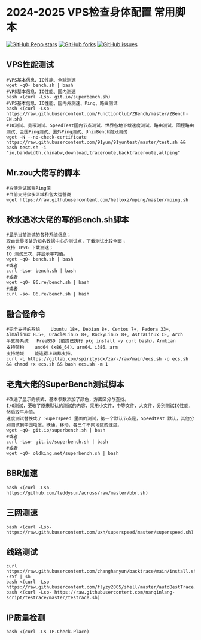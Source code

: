 # 2024-2025 VPS检查身体配置 常用脚本
<a href="https://github.com/adysec/script/stargazers"><img alt="GitHub Repo stars" src="https://img.shields.io/github/stars/adysec/script?color=yellow&logo=riseup&logoColor=yellow&style=flat-square"></a>
<a href="https://github.com/adysec/script/network/members"><img alt="GitHub forks" src="https://img.shields.io/github/forks/adysec/script?color=orange&style=flat-square"></a>
<a href="https://github.com/adysec/script/issues"><img alt="GitHub issues" src="https://img.shields.io/github/issues/adysec/script?color=red&style=flat-square"></a>

## VPS性能测试

```
#VPS基本信息、IO性能、全球测速
wget -qO- bench.sh | bash
#VPS基本信息、IO性能、国内测速
bash <(curl -Lso- git.io/superbench.sh)
#VPS基本信息、IO性能、国内外测速、Ping、路由测试
bash <(curl -Lso- https://raw.githubusercontent.com/FunctionClub/ZBench/master/ZBench-CN.sh)
#IO测试、宽带测试、SpeedTest国内节点测试、世界各地下载速度测试、路由测试、回程路由测试、全国Ping测试、国外Ping测试、UnixBench跑分测试
wget -N --no-check-certificate https://raw.githubusercontent.com/91yun/91yuntest/master/test.sh && bash test.sh -i "io,bandwidth,chinabw,download,traceroute,backtraceroute,allping"
```
## Mr.zou大佬写的脚本

```
#方便测试回程Ping值
#目前支持众多区域和各大运营商
wget https://raw.githubusercontent.com/helloxz/mping/master/mping.sh
```
## 秋水逸冰大佬的写的Bench.sh脚本
 
```
#显示当前测试的各种系统信息；
取自世界多处的知名数据中心的测试点，下载测试比较全面；
支持 IPv6 下载测速；
IO 测试三次，并显示平均值。
wget -qO- bench.sh | bash
#或者
curl -Lso- bench.sh | bash
#或者
wget -qO- 86.re/bench.sh | bash
#或者
curl -so- 86.re/bench.sh | bash
```
## 融合怪命令
```
#完全支持的系统	Ubuntu 18+, Debian 8+, Centos 7+, Fedora 33+, Almalinux 8.5+, OracleLinux 8+, RockyLinux 8+, AstraLinux CE, Arch
半支持系统	FreeBSD (前提已执行 pkg install -y curl bash)，Armbian
支持架构	amd64 (x86_64)、arm64、i386、arm
支持地域	能连得上网都支持。
curl -L https://gitlab.com/spiritysdx/za/-/raw/main/ecs.sh -o ecs.sh && chmod +x ecs.sh && bash ecs.sh -m 1
```
## 老鬼大佬的SuperBench测试脚本
```
#改进了显示的模式，基本参数添加了颜色，方面区分与查找。
I/O测试，更改了原来默认的测试的内容，采用小文件，中等文件，大文件，分别测试IO性能，然后取平均值。
速度测试替换成了 Superspeed 里面的测试，第一个默认节点是，Speedtest 默认，其他分别测试到中国电信，联通，移动，各三个不同地区的速度。
wget -qO- git.io/superbench.sh | bash 
#或者
curl -Lso- git.io/superbench.sh | bash
#或者
wget -qO- oldking.net/superbench.sh | bash
```
## BBR加速

```
bash <(curl -Lso- https://github.com/teddysun/across/raw/master/bbr.sh)
```

## 三网测速

```
bash <(curl -Lso- https://raw.githubusercontent.com/uxh/superspeed/master/superspeed.sh)
```

## 线路测试

```
curl https://raw.githubusercontent.com/zhanghanyun/backtrace/main/install.sh -sSf | sh
bash <(curl -Lso- https://raw.githubusercontent.com/flyzy2005/shell/master/autoBestTrace.sh)
bash <(curl -Lso- https://raw.githubusercontent.com/nanqinlang-script/testrace/master/testrace.sh)
```

## IP质量检测

```
bash <(curl -Ls IP.Check.Place)
```
